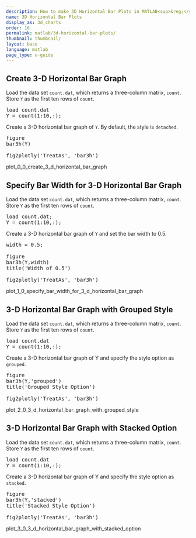 ```yaml
---
description: How to make 3D Horizontal Bar Plots in MATLAB<sup>&reg;</sup> with Plotly.
name: 3D Horizontal Bar Plots
display_as: 3d_charts
order: 16
permalink: matlab/3d-horizontal-bar-plots/
thumbnail: thumbnail/
layout: base
language: matlab
page_type: u-guide
---
```


## Create 3-D Horizontal Bar Graph

Load the data set `count.dat`, which returns a three-column matrix, `count`. Store `Y` as the first ten rows of `count`.

<pre class="mcode">
load count.dat
Y = count(1:10,:);
</pre>

Create a 3-D horizontal bar graph of `Y`. By default, the style is `detached`.

<pre class="mcode">
figure
bar3h(Y)

fig2plotly('TreatAs', 'bar3h')
</pre>

plot_0_0_create_3_d_horizontal_bar_graph



<!--------------------- EXAMPLE BREAK ------------------------->

## Specify Bar Width for 3-D Horizontal Bar Graph

Load the data set `count.dat`, which returns a three-column matrix, `count`. Store `Y` as the first ten rows of `count`.

<pre class="mcode">
load count.dat;
Y = count(1:10,:);
</pre>

Create a 3-D horizontal bar graph of `Y` and set the bar width to 0.5.

<pre class="mcode">
width = 0.5;

figure
bar3h(Y,width)
title('Width of 0.5')

fig2plotly('TreatAs', 'bar3h')
</pre>

plot_1_0_specify_bar_width_for_3_d_horizontal_bar_graph



<!--------------------- EXAMPLE BREAK ------------------------->

## 3-D Horizontal Bar Graph with Grouped Style

Load the data set `count.dat`, which returns a three-column matrix, `count`. Store `Y` as the first ten rows of `count`.

<pre class="mcode">
load count.dat
Y = count(1:10,:);
</pre>

Create a 3-D horizontal bar graph of Y and specify the style option as `grouped`.

<pre class="mcode">
figure
bar3h(Y,'grouped')
title('Grouped Style Option')

fig2plotly('TreatAs', 'bar3h')
</pre>

plot_2_0_3_d_horizontal_bar_graph_with_grouped_style



<!--------------------- EXAMPLE BREAK ------------------------->

## 3-D Horizontal Bar Graph with Stacked Option

Load the data set `count.dat`, which returns a three-column matrix, `count`. Store `Y` as the first ten rows of `count`.

<pre class="mcode">
load count.dat
Y = count(1:10,:);
</pre>

Create a 3-D horizontal bar graph of Y and specify the style option as `stacked`.

<pre class="mcode">
figure
bar3h(Y,'stacked')
title('Stacked Style Option')

fig2plotly('TreatAs', 'bar3h')
</pre>

plot_3_0_3_d_horizontal_bar_graph_with_stacked_option



<!--------------------- EXAMPLE BREAK ------------------------->

